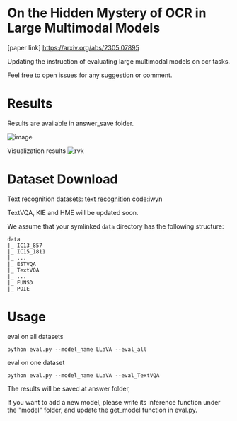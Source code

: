 # On the Hidden Mystery of OCR in Large Multimodal Models
[paper link] https://arxiv.org/abs/2305.07895

Updating the instruction of evaluating large multimodal models on ocr tasks.

Feel free to open issues for any suggestion or comment.

# Results

Results are available in answer_save folder. 

![image](https://github.com/echo840/MultimodalOCR/assets/87795401/523e0421-7eca-4d15-89f1-3f7348321055)

Visualization results
![rvk](https://github.com/echo840/MultimodalOCR/assets/87795401/21982aba-d063-4a52-a045-8d16e0e98f71)


# Dataset Download
Text recognition datasets: [text recognition](https://pan.baidu.com/s/1Ba950d94u8RQmtqvkLBk-A) code:iwyn 

TextVQA, KIE and HME will be updated soon.

We assume that your symlinked `data` directory has the following structure:

```
data
|_ IC13_857
|_ IC15_1811
|_ ...
|_ ESTVQA
|_ TextVQA
|_ ...
|_ FUNSD
|_ POIE
```


# Usage

eval on all datasets
```Shell
python eval.py --model_name LLaVA --eval_all
```

eval on one dataset
```Shell
python eval.py --model_name LLaVA --eval_TextVQA
```
The results will be saved at answer folder, 

If you want to add a new model, please write its inference function under the "model" folder, and update the get_model function in eval.py.

